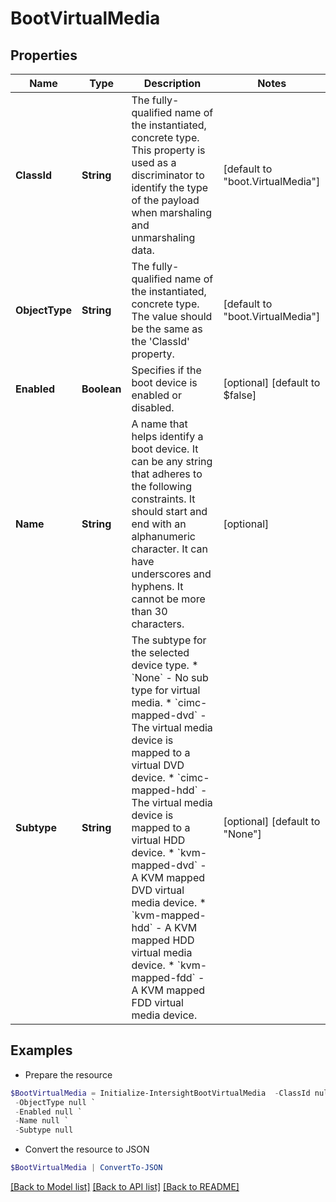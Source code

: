 # BootVirtualMedia
## Properties

Name | Type | Description | Notes
------------ | ------------- | ------------- | -------------
**ClassId** | **String** | The fully-qualified name of the instantiated, concrete type. This property is used as a discriminator to identify the type of the payload when marshaling and unmarshaling data. | [default to "boot.VirtualMedia"]
**ObjectType** | **String** | The fully-qualified name of the instantiated, concrete type. The value should be the same as the &#39;ClassId&#39; property. | [default to "boot.VirtualMedia"]
**Enabled** | **Boolean** | Specifies if the boot device is enabled or disabled. | [optional] [default to $false]
**Name** | **String** | A name that helps identify a boot device. It can be any string that adheres to the following constraints. It should start and end with an alphanumeric character. It can have underscores and hyphens. It cannot be more than 30 characters. | [optional] 
**Subtype** | **String** | The subtype for the selected device type. * &#x60;None&#x60; - No sub type for virtual media. * &#x60;cimc-mapped-dvd&#x60; - The virtual media device is mapped to a virtual DVD device. * &#x60;cimc-mapped-hdd&#x60; - The virtual media device is mapped to a virtual HDD device. * &#x60;kvm-mapped-dvd&#x60; - A KVM mapped DVD virtual media device. * &#x60;kvm-mapped-hdd&#x60; - A KVM mapped HDD virtual media device. * &#x60;kvm-mapped-fdd&#x60; - A KVM mapped FDD virtual media device. | [optional] [default to "None"]

## Examples

- Prepare the resource
```powershell
$BootVirtualMedia = Initialize-IntersightBootVirtualMedia  -ClassId null `
 -ObjectType null `
 -Enabled null `
 -Name null `
 -Subtype null
```

- Convert the resource to JSON
```powershell
$BootVirtualMedia | ConvertTo-JSON
```

[[Back to Model list]](../README.md#documentation-for-models) [[Back to API list]](../README.md#documentation-for-api-endpoints) [[Back to README]](../README.md)

